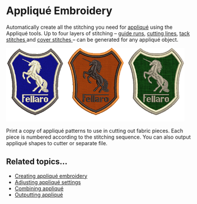 # Appliqué Embroidery

Automatically create all the stitching you need for [appliqué](../../glossary/glossary) using the Appliqué tools. Up to four layers of stitching – [guide runs](../../glossary/glossary), [cutting lines](../../glossary/glossary), [tack stitches ](../../glossary/glossary)and [cover stitches ](../../glossary/glossary)– can be generated for any appliqué object.

![applique00001.png](assets/applique00001.png)

Print a copy of appliqué patterns to use in cutting out fabric pieces. Each piece is numbered according to the stitching sequence. You can also output appliqué shapes to cutter or separate file.

## Related topics...

- [Creating appliqué embroidery](Creating_appliqué_embroidery)
- [Adjusting appliqué settings](Adjusting_appliqué_settings)
- [Combining appliqué](Combining_appliqué)
- [Outputting appliqué](Outputting_appliqué)
